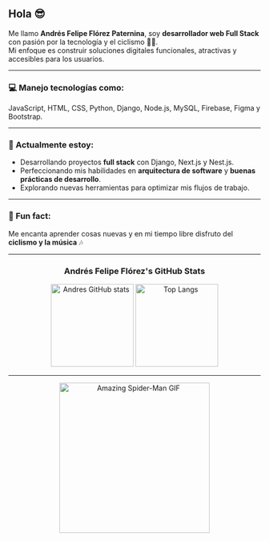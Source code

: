 ## Hola 😎

Me llamo **Andrés Felipe Flórez Paternina**, soy **desarrollador web Full Stack** con pasión por la tecnología y el ciclismo 🚴‍♂️.  
Mi enfoque es construir soluciones digitales funcionales, atractivas y accesibles para los usuarios.  

---

### 💻 Manejo tecnologías como:
JavaScript, HTML, CSS, Python, Django, Node.js, MySQL, Firebase, Figma y Bootstrap.

---

### 🚀 Actualmente estoy:
- Desarrollando proyectos **full stack** con Django, Next.js y Nest.js.  
- Perfeccionando mis habilidades en **arquitectura de software** y **buenas prácticas de desarrollo**.  
- Explorando nuevas herramientas para optimizar mis flujos de trabajo.  

---

### 🌱 Fun fact:
Me encanta aprender cosas nuevas y en mi tiempo libre disfruto del **ciclismo y la música** 🎶

---

<div align="center">
  
  ### Andrés Felipe Flórez's GitHub Stats  

  <img src="https://github-readme-stats.vercel.app/api?username=andresflorez1234&show_icons=true&theme=midnight-purple" alt="Andres GitHub stats" height="165"/>
  <img src="https://github-readme-stats.vercel.app/api/top-langs/?username=andresflorez1234&layout=compact&theme=midnight-purple" alt="Top Langs" height="165"/>

</div>

---

<p align="center">
  <img src="https://giffiles.alphacoders.com/220/220812.gif" alt="Amazing Spider-Man GIF" width="300">
</p>

